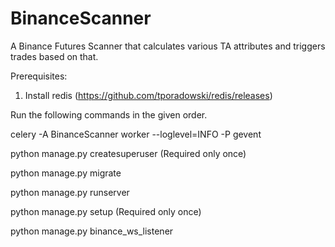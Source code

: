 # BinanceScanner
A Binance Futures Scanner that calculates various TA attributes and triggers trades based on that.

Prerequisites:
1) Install redis (https://github.com/tporadowski/redis/releases)

Run the following commands in the given order.

celery -A BinanceScanner worker --loglevel=INFO -P gevent

python manage.py createsuperuser (Required only once)

python manage.py migrate

python manage.py runserver

python manage.py setup (Required only once)

python manage.py binance_ws_listener

